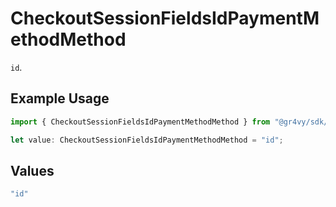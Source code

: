 # CheckoutSessionFieldsIdPaymentMethodMethod

`id`.

## Example Usage

```typescript
import { CheckoutSessionFieldsIdPaymentMethodMethod } from "@gr4vy/sdk/models/components";

let value: CheckoutSessionFieldsIdPaymentMethodMethod = "id";
```

## Values

```typescript
"id"
```
